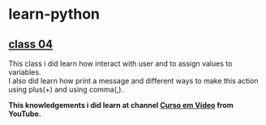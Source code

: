 # learn-python
## [class 04](https://github.com/androdri1998/learn-python/tree/main/class04)  
This class i did learn how interact with user and to assign values to variables.  
I also did learn how print a message and different ways to make this action  
using plus(+) and using comma(,).  
  
**This knowledgements i did learn at channel [Curso em Vídeo](https://www.youtube.com/channel/UCrWvhVmt0Qac3HgsjQK62FQ) from YouTube.**